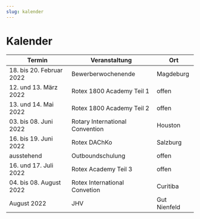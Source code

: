 ```yaml
---
slug: kalender
---
```

# Kalender

| Termin                   | Veranstaltung                   | Ort          |
| ------------------------ | ------------------------------- | ------------ |
| 18. bis 20. Februar 2022 | Bewerberwochenende              | Magdeburg    |
| 12. und 13. März 2022    | Rotex 1800 Academy Teil 1       | offen        |
| 13. und 14. Mai 2022     | Rotex 1800 Academy Teil 2       | offen        |
| 03. bis 08. Juni 2022    | Rotary International Convention | Houston      |
| 16. bis 19. Juni 2022    | Rotex DAChKo                    | Salzburg     |
| ausstehend               | Outboundschulung                | offen        |
| 16. und 17. Juli 2022    | Rotex Academy Teil 3            | offen        |
| 04. bis 08. August 2022  | Rotex International Convetion   | Curitiba     |
| August 2022              | JHV                             | Gut Nienfeld |